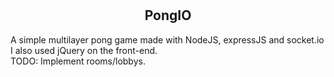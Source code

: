 # <h2 align="center">PongIO</h2>
  
A simple multilayer pong game made with NodeJS, expressJS and socket.io  
I also used jQuery on the front-end.  
TODO: Implement rooms/lobbys.
